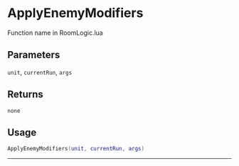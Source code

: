 # ApplyEnemyModifiers
Function name in RoomLogic.lua
## Parameters
`unit`, `currentRun`, `args`
## Returns
`none`
## Usage
```lua
ApplyEnemyModifiers(unit, currentRun, args)
```
---
